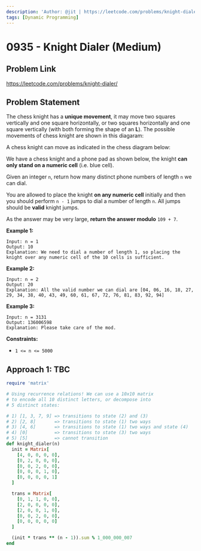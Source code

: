 ```yaml
---
description: 'Author: @jit | https://leetcode.com/problems/knight-dialer/'
tags: [Dynamic Programming]
---
```


# 0935 - Knight Dialer (Medium)

## Problem Link

https://leetcode.com/problems/knight-dialer/

## Problem Statement

The chess knight has a **unique movement**, it may move two squares vertically and one square horizontally, or two squares horizontally and one square vertically (with both forming the shape of an **L**). The possible movements of chess knight are shown in this diagaram:

A chess knight can move as indicated in the chess diagram below:

We have a chess knight and a phone pad as shown below, the knight **can only stand on a numeric cell** (i.e. blue cell).

Given an integer `n`, return how many distinct phone numbers of length `n` we can dial.

You are allowed to place the knight **on any numeric cell** initially and then you should perform `n - 1` jumps to dial a number of length `n`. All jumps should be **valid** knight jumps.

As the answer may be very large, **return the answer modulo** `109 + 7`.

**Example 1:**

```
Input: n = 1
Output: 10
Explanation: We need to dial a number of length 1, so placing the knight over any numeric cell of the 10 cells is sufficient.
```

**Example 2:**

```
Input: n = 2
Output: 20
Explanation: All the valid number we can dial are [04, 06, 16, 18, 27, 29, 34, 38, 40, 43, 49, 60, 61, 67, 72, 76, 81, 83, 92, 94]
```

**Example 3:**

```
Input: n = 3131
Output: 136006598
Explanation: Please take care of the mod.
```

**Constraints:**

- `1 <= n <= 5000`

## Approach 1: TBC

<Tabs>
<TabItem value="ruby" label="Ruby">
<SolutionAuthor name="@jit"/>

```ruby
require 'matrix'

# Using recurrence relations! We can use a 10x10 matrix
# to encode all 10 distinct letters, or decompose into
# 5 distinct states:

# 1) [1, 3, 7, 9] => transitions to state (2) and (3)
# 2) [2, 8]       => transitions to state (1) two ways
# 3) [4, 6]       => transitions to state (1) two ways and state (4)
# 4) [0]          => transitions to state (3) two ways
# 5) [5]          => cannot transition
def knight_dialer(n)
  init = Matrix[
    [4, 0, 0, 0, 0],
    [0, 2, 0, 0, 0],
    [0, 0, 2, 0, 0],
    [0, 0, 0, 1, 0],
    [0, 0, 0, 0, 1]
  ]

  trans = Matrix[
    [0, 1, 1, 0, 0],
    [2, 0, 0, 0, 0],
    [2, 0, 0, 1, 0],
    [0, 0, 2, 0, 0],
    [0, 0, 0, 0, 0]
  ]

  (init * trans ** (n - 1)).sum % 1_000_000_007
end
```

</TabItem>
</Tabs>
